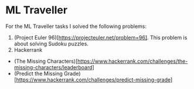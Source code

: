 # ML Traveller

For the ML Traveller tasks I solved the following problems:

1. (Project Euler 96)[https://projecteuler.net/problem=96]. This problem is about solving Sudoku puzzles.
2. Hackerrank
  * (The Missing Characters)[https://www.hackerrank.com/challenges/the-missing-characters/leaderboard]
  * (Predict the Missing Grade)[https://www.hackerrank.com/challenges/predict-missing-grade]